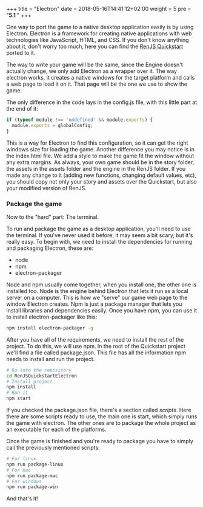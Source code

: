 +++
title = "Electron"
date =  2018-05-16T14:41:12+02:00
weight = 5
pre = "<b>5.1 </b>"
+++

One way to port the game to a native desktop application easily is by using Electron. Electron is a framework for creating native applications with web technologies like JavaScript, HTML, and CSS. If you don't know anything about it, don't worry too much, here you can find the [RenJS Quickstart](https://gitlab.com/lunafromthemoon/RenJSQuickstartElectron) ported to it. 

The way to write your game will be the same, since the Engine doesn't actually change, we only add Electron as a wrapper over it. The way electron works, it creates a native windows for the target platform and calls a web page to load it on it. That page will be the one we use to show the game.

The only difference in the code lays in the config.js file, with this little part at the end of it:

```js
if (typeof module !== 'undefined' && module.exports) {
  module.exports = globalConfig;
} 
```

This is a way for Electron to find this configuration, so it can get the right windows size for loading the game. Another difference you may notice is in the index.html file. We add a style to make the game fit the window without any extra margins. As always, your own game should be in the story folder, the assets in the assets folder and the engine in the RenJS folder. If you made any change to it (adding new functions, changing default values, etc), you should copy not only your story and assets over the Quickstart, but also your modified version of RenJS.

### Package the game

Now to the "hard" part: The terminal.

To run and package the game as a desktop application, you'll need to use the terminal. If you've never used it before, it may seem a bit scary, but it's really easy. To begin with, we need to install the dependencies for running and packaging Electron, these are:

* node
* npm
* electron-packager

Node and npm usually come together, when you install one, the other one is installed too. Node is the engine behind Electron that lets it run as a local server on a computer. This is how we "serve" our game web page to the window Electron creates. Npm is just a package manager that lets you install libraries and dependencies easily. Once you have npm, you can use it to install electron-packager like this:

```bash
npm install electron-packager -g
```

After you have all of the requirements, we need to install the rest of the project. To do this, we will use npm. In the root of the Quickstart project we'll find a file called package.json. This file has all the information npm needs to install and run the project.

```bash
# Go into the repository
cd RenJSQuickstartElectron
# Install project
npm install
# Run it
npm start
```

If you checked the package.json file, there's a section called _scripts_. Here there are some scripts ready to use, the main one is start, which simply runs the game with electron. The other ones are to package the whole project as an executable for each of the platforms.

Once the game is finished and you're ready to package you have to simply call the previously mentioned scripts:

```bash
# For linux
npm run package-linux
# For mac
npm run package-mac
# For windows
npm run package-win

```

And that's it!